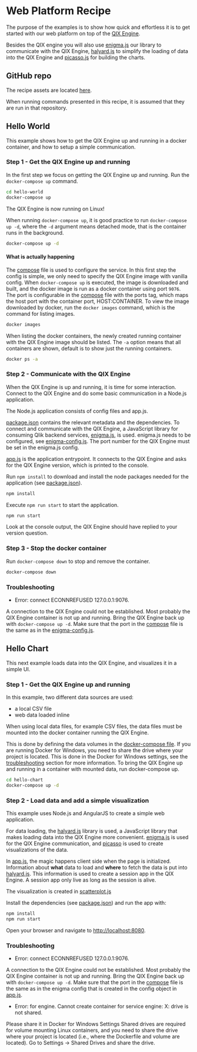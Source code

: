 # Web Platform Recipe

The purpose of the examples is to show how quick and effortless it is to get started with our web platform
on top of the [QIX Engine](../services/qix-engine.md).

Besides the QIX engine you will also use [enigma.js](https://github.com/qlik-oss/enigma.js)
our library to communicate with the QIX Engine,
[halyard.js](https://github.com/qlik-oss/halyard.js) to simplify the loading of data into the QIX Engine
and [picasso.js](https://github.com/qlik-ea/picasso.js) for building the charts.

## GitHub repo

The recipe assets are located [here](https://github.com/qlik-ea/getting-started-with-web-platform).

When running commands presented in this recipe, it is assumed that they are run in that repository.

## Hello World

This example shows how to get the QIX Engine up and running in a docker container, and
how to setup a simple communication.

### Step 1 - Get the QIX Engine up and running

In the first step we focus on getting the QIX Engine up and running. Run the `docker-compose up` command.

```bash
cd hello-world
docker-compose up
```

The QIX Engine is now running on Linux!

When running `docker-compose up`, it is good practice to run `docker-compose up -d`, where
the `-d` argument means detached mode, that is the container runs in the background.

```bash
docker-compose up -d
```

#### What is actually happening

The [compose](docker-compose.yml) file is used to configure the service. In this first step the config is
simple, we only need to specify the QIX Engine image with vanilla config. When `docker-compose up` is executed,
the image is downloaded and built, and the docker image is run as a docker container using port `9076`. The port
is configurable in the [compose](docker-compose.yml) file with the ports tag, which maps the host port with
the container port, HOST:CONTAINER.
To view the image downloaded by docker, run the `docker images` command, which is the command for listing images.

```bash
docker images
```

When listing the docker containers, the newly created running container with the QIX Engine image should be listed.
The `-a` option means that all containers are shown, default is to show just the running containers.

```bash
docker ps -a
```

### Step 2 - Communicate with the QIX Engine

When the QIX Engine is up and running, it is time for some interaction. Connect to the QIX Engine
and do some basic communication in a Node.js application.

The Node.js application consists of config files and app.js.

[package.json](https://github.com/qlik-ea/getting-started-with-web-platform/blob/master/hello-world/package.json) contains the relevant metadata and the dependencies.
To connect and communicate with the QIX Engine, a JavaScript library for consuming
Qlik backend services, [enigma.js](https://github.com/qlik-oss/enigma.js), is used.
enigma.js needs to be configured, see [enigma-config.js](https://github.com/qlik-ea/getting-started-with-web-platform/blob/master/hello-world/enigma-config.js).
The port number for the QIX Engine must be set in the enigma.js config.

[app.js](app.js) is the application entrypoint. It connects to the QIX Engine and asks for the
QIX Engine version, which is printed to the console.

Run `npm install` to download and install the node packages needed for the application (see [package.json](https://github.com/qlik-ea/getting-started-with-web-platform/blob/master/hello-world/package.json)).

```bash
npm install
```

Execute `npm run start` to start the application.

```bash
npm run start
```

Look at the console output, the QIX Engine should have replied to your version question.

### Step 3 - Stop the docker container

Run `docker-compose down` to stop and remove the container.

```bash
docker-compose down
```

### Troubleshooting

- Error: connect ECONNREFUSED 127.0.0.1:9076.

A connection to the QIX Engine could not be established. Most probably the QIX Engine container is not
up and running. Bring the QIX Engine back up with `docker-compose up -d`.
Make sure that the port in the [compose](https://github.com/qlik-ea/getting-started-with-web-platform/blob/master/hello-world/docker-compose.yml) file is the same as in the
[enigma-config.js](https://github.com/qlik-ea/getting-started-with-web-platform/blob/master/hello-world/enigma-config.js).

## Hello Chart

This next example loads data into the QIX Engine, and visualizes it in a simple UI.

### Step 1 - Get the QIX Engine up and running

In this example, two different data sources are used:

- a local CSV file
- web data loaded inline

When using local data files, for example CSV files,
the data files must be mounted into the docker container running the QIX Engine.

This is done by defining the data volumes in the [docker-compose file](https://github.com/qlik-ea/getting-started-with-web-platform/blob/master/hello-chart/docker-compose.yml).
If you are running Docker for Windows, you need to share the drive where your project is located.
This is done in the Docker for Windows settings, see the [troubleshooting](#troubleshooting) section for more information.
To bring the QIX Engine up and running in a container with mounted data, run docker-compose up.

```bash
cd hello-chart
docker-compose up -d
```

### Step 2 - Load data and add a simple visualization

This example uses Node.js and AngularJS to create a simple web application.

For data loading, the [halyard.js](https://github.com/qlik-oss/halyard.js) library is used,
a JavaScript library that makes loading data into the QIX Engine more convenient.
[enigma.js](https://github.com/qlik-oss/enigma.js) is used for the QIX Engine communication, and
[picasso](https://github.com/qlik-trial/picasso.js) is used to create visualizations of the data.

In [app.js](src/app.js), the magic happens client side when the page is initialized. Information
about __what__ data to load and __where__ to fetch the data is put into [halyard.js](https://github.com/qlik-oss/halyard.js).
This information is used to create a session app in the QIX Engine. A session app only live as long as the session is alive.

The visualization is created in [scatterplot.js](https://github.com/qlik-ea/getting-started-with-web-platform/blob/master/hello-chart/src/scatterplot.js)

Install the dependencies (see [package.json](https://github.com/qlik-ea/getting-started-with-web-platform/blob/master/hello-chart/package.json)) and run the app with:

```bash
npm install
npm run start
```

Open your browser and navigate to [http://localhost:8080](http://localhost:8080).

### Troubleshooting

- Error: connect ECONNREFUSED 127.0.0.1:9076.

A connection to the QIX Engine could not be established. Most probably the QIX Engine container is not
up and running. Bring the QIX Engine back up with `docker-compose up -d`.
Make sure that the port in the [compose](https://github.com/qlik-ea/getting-started-with-web-platform/blob/master/hello-chart/docker-compose.yml) file is the same as in the enigma config that
is created in the config object in [app.js](https://github.com/qlik-ea/getting-started-with-web-platform/blob/master/hello-chart/src/app.js).

- Error: for engine. Cannot create container for service engine: X: drive is not shared.

Please share it in Docker for Windows Settings
Shared drives are required for volume mounting Linux containers, and you need to share the drive where your project is
located (i.e., where the Dockerfile and volume are located). Go to Settings -> Shared Drives and share the drive.
